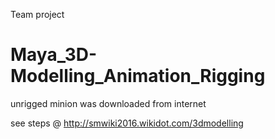 Team project
# Maya_3D-Modelling_Animation_Rigging
unrigged minion was downloaded from internet

see steps @ http://smwiki2016.wikidot.com/3dmodelling
